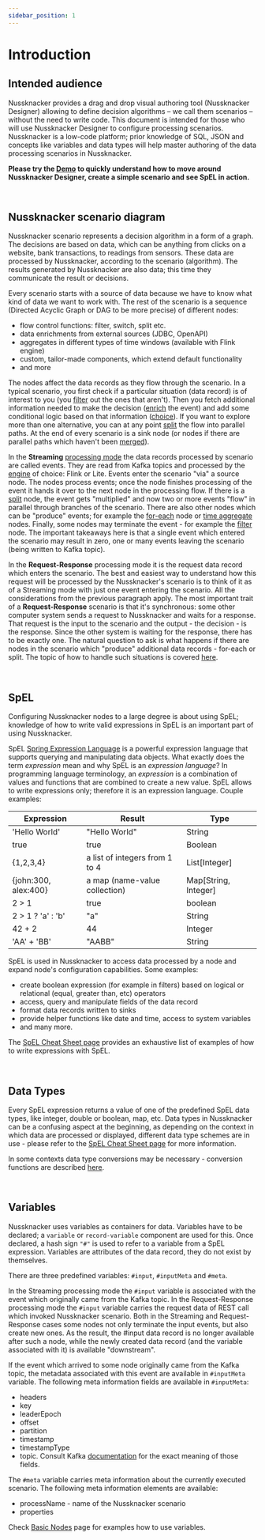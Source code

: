 ```yaml
---
sidebar_position: 1
---
```


# Introduction

## Intended audience

Nussknacker provides a drag and drop visual authoring tool (Nussknacker Designer) allowing to define decision algorithms – we call them scenarios – without the need to write code. This document is intended for those who will use Nussknacker Designer to configure processing scenarios. Nussknacker is a low-code platform; prior knowledge of SQL, JSON and concepts like variables and data types will help master authoring of the data processing scenarios in Nussknacker. 

**Please try the [Demo](/quickstart/demo) to quickly understand how to move around Nussknacker Designer, create a simple scenario and see SpEL in action.**

&nbsp;
## Nussknacker scenario diagram

Nussknacker scenario represents a decision algorithm in a form of a graph. The decisions are based on data, which can be anything from clicks on a website, bank transactions, to readings from sensors. These data are processed by Nussknacker, according to the scenario (algorithm). The results generated by Nussknacker are also data; this time they communicate the result or decisions.

Every scenario starts with a source of data because we have to know what kind of data we want to work with. The rest of the scenario is a sequence (Directed Acyclic Graph or DAG to be more precise) of different nodes:
- flow control functions: filter, switch, split etc.
- data enrichments from external sources (JDBC, OpenAPI)
- aggregates in different types of time windows (available with Flink engine)
- custom, tailor-made components, which extend default functionality
- and more

The nodes affect the data records as they flow through the scenario. In a typical scenario, you first check if a particular situation (data record) is of interest to you (you [filter](./BasicNodes.md#filter) out the ones that aren't). Then you fetch additional information needed to make the decision ([enrich](./Enrichers.md) the event) and add some conditional logic based on that information ([choice](./BasicNodes.md#choice)). If you want to explore more than one alternative, you can at any point [split](./BasicNodes.md#split) the flow into parallel paths. At the end of every scenario is a sink node (or nodes if there are parallel paths which haven't been [merged](./BasicNodes.md#union)). 

In the **Streaming** [processing mode](/about/ProcessingModes) the data records processed by scenario are called events. They are read from Kafka topics and processed by the [engine](/about/engines/) of choice: Flink or Lite. Events enter the scenario "via" a source node. The nodes process events; once the node finishes processing of the event it hands it over to the next node in the processing flow. If there is a [split](./BasicNodes.md#split) node, the event gets "multiplied" and now two or more events "flow" in parallel through branches of the scenario.  There are also other nodes which can be "produce" events; for example the [for-each](./BasicNodes.md#foreach) node or [time aggregate](AggregatesInTimeWindows.md) nodes. Finally, some nodes may terminate the event - for example the [filter](./BasicNodes.md#filter) node. The important takeaways here is that a single event which entered the scenario may result in zero, one or many events leaving the scenario (being written to Kafka topic).

In the **Request-Response** processing mode it is the request data record which enters the scenario. The best and easiest way to understand how this request will be processed by the Nussknacker's scenario is to think of it as of a Streaming mode with just one event entering the scenario. All the considerations from the previous paragraph apply. The most important trait of a **Request-Response** scenario is that it's synchronous: some other computer system sends a request to Nussknacker and waits for a response. That request is the input to the scenario and the output - the decision - is the response. Since the other system is waiting for the response, there has to be exactly one. The natural question to ask is what happens if there are nodes in the scenario which "produce" additional data records - for-each or split. The topic of how to handle such situations is covered  [here](RRDataSourcesAndSinks.md#scenario-response-in-scenarios-with-split-and-for-each-nodes). 

&nbsp;
## SpEL

Configuring Nussknacker nodes to a large degree is about using SpEL; knowledge of how to write valid expressions in SpEL is an important part of using Nussknacker.

SpEL [Spring Expression Language](https://docs.spring.io/spring-framework/docs/3.2.x/spring-framework-reference/html/expressions.html) is a powerful expression language that supports querying and manipulating data objects. What exactly does the term _expression_ mean and why SpEL is an _expression language_? In programming language terminology, an _expression_ is a combination of values and functions that are combined to create a new value. SpEL allows to write expressions only; therefore it is an expression language. Couple examples:

| Expression           | Result                         | Type                 |
| ------------         | --------                       | --------             |
| 'Hello World'        | "Hello World"                  | String               |
| true                 | true                           | Boolean              |
| {1,2,3,4}            | a list of integers from 1 to 4 | List[Integer]        |
| {john:300, alex:400} | a map (name-value collection)  | Map[String, Integer] |
| 2 > 1                | true                           | boolean              |
| 2 > 1 ? 'a' : 'b'    | "a"                            | String               |
| 42 + 2               | 44                             | Integer              |
| 'AA' + 'BB'          | "AABB"                         | String               |

SpEL is used in Nussknacker to access data processed by a node and expand node's configuration capabilities. Some examples:


* create boolean expression (for example in filters) based on logical or relational (equal, greater than, etc) operators
* access, query and manipulate fields of the data record
* format data records written to sinks
* provide helper functions like date and time, access to system variables
* and many more.

The [SpEL Cheat Sheet page](Spel.md)  provides an exhaustive list of examples of how to write expressions with SpEL.

&nbsp;
## Data Types

Every SpEL expression returns a value of one of the predefined SpEL data types, like integer, double or boolean, map, etc. Data types in Nussknacker can be a confusing aspect at the beginning, as depending on the context in which data are processed or displayed, different data type schemes are in use - please refer to the [SpEL Cheat Sheet page](Spel.md#data-types-and-structures) for more information. 

In some contexts data type conversions may be necessary - conversion functions are described [here](Spel.md#type-conversions).

&nbsp;
## Variables

Nussknacker uses variables as containers for data. Variables have to be declared; a `variable` or `record-variable` component are used for this. Once declared, a hash sign `"#"` is used to refer to a variable from a SpEL expression. Variables are attributes of the data record, they do not exist by themselves. 

There are three predefined variables: `#input`, `#inputMeta` and `#meta`. 

In the Streaming processing mode the `#input` variable is associated with the event which originally came from the Kafka topic. In the Request-Response processing mode the `#input` variable carries the request data of REST call which invoked Nussknacker scenario. Both in the Streaming and Request-Response cases some nodes not only terminate the input events, but also create new ones. As the result, the #input data record is no longer available after such a node, while the newly created data record (and the variable associated with it) is available "downstream". 


If the event which arrived to some node originally came from the Kafka topic, the metadata associated with this event are available in `#inputMeta` variable. The following meta information fields are available in `#inputMeta`:
* headers 
* key
* leaderEpoch
* offset
* partition
* timestamp 
* timestampType 
* topic. 
Consult Kafka [documentation](https://kafka.apache.org/33/javadoc/org/apache/kafka/clients/consumer/ConsumerRecord.html) for the exact meaning of those fields. 


The `#meta` variable carries meta information about the currently executed scenario. The following meta information elements are available:

* processName - name of the Nussknacker scenario
* properties  

Check [Basic Nodes](BasicNodes.md#variable) page for examples how to use variables. 

&nbsp;
